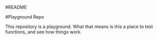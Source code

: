 #README

#Playground Repo

This repository is a playground. What that means is this a place to test functions, and see how things work. 

